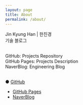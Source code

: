 ```yaml
---
layout: page
title: About
permalink: /about/
---
```

<!-- 줄바꿈은 스페이스 1번, 단락 나누기는 엔터 2번 -->

Jin Kyung Han | 한진경 <br>
기술 블로그 <br><br>

GitHub: Projects Repository <br>
GitHub Pages: Projects Description <br>
NaverBlog: Engineering Blog <br><br>

● [GitHub](https://github.com/jkhan94)
+ [GitHub Pages](https://jkhan94.github.io/)
+ [NaverBlog](https://blog.naver.com/jkhan94_it)
